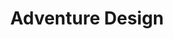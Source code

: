 ---
layout: home
title: Adventure Design
permalink: /category/adventure-design/
pagination: 
  enabled: true
  category: Adventure Design
  permalink: /:num/
---
